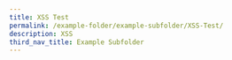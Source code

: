 ```yaml
---
title: XSS Test
permalink: /example-folder/example-subfolder/XSS-Test/
description: XSS
third_nav_title: Example Subfolder
---
```

[]()